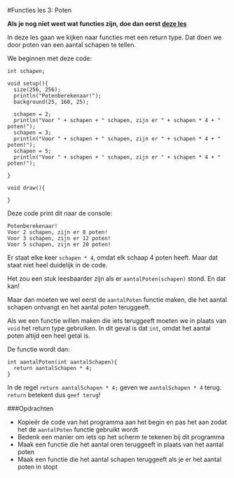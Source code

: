 #Functies les 3: Poten

**Als je nog niet weet wat functies zijn, doe dan eerst [deze les](../FunctiesTekening/README.md)**

In deze les gaan we kijken naar functies met een return type. Dat doen we door poten van een aantal schapen te tellen.

We beginnen met deze code:
```
int schapen;

void setup(){
  size(256, 256);
  println("Potenberekenaar!");
  background(25, 160, 25);
  
  schapen = 2;
  println("Voor " + schapen + " schapen, zijn er " + schapen * 4 + " poten!");
  schapen = 3;
  println("Voor " + schapen + " schapen, zijn er " + schapen * 4 + " poten!");
  schapen = 5;
  println("Voor " + schapen + " schapen, zijn er " + schapen * 4 + " poten!");

}

void draw(){
  
}
```

Deze code print dit naar de console:
```
Potenberekenaar!
Voor 2 schapen, zijn er 8 poten!
Voor 3 schapen, zijn er 12 poten!
Voor 5 schapen, zijn er 20 poten!
```

Er staat elke keer `schapen * 4`, omdat elk schaap 4 poten heeft. Maar dat staat niet heel duidelijk in de code.

Het zou een stuk leesbaarder zijn als er `aantalPoten(schapen)` stond. En dat kan! 

Maar dan moeten we wel eerst de `aantalPoten` functie maken, die het aantal schapen ontvangt en het aantal poten teruggeeft.

Als we een functie willen maken die iets teruggeeft moeten we in plaats van `void` het return type gebruiken. 
In dit geval is dat `int`, omdat het aantal poten altijd een heel getal is.

De functie wordt dan:
```
int aantalPoten(int aantalSchapen){
  return aantalSchapen * 4;
}
```

In de regel `return aantalSchapen * 4;` geven we `aantalSchapen * 4` terug. `return` betekent dus `geef terug`!

###Opdrachten
* Kopieër de code van het programma aan het begin en pas het aan zodat het de `aantalPoten` functie gebruikt wordt
* Bedenk een manier om iets op het scherm te tekenen bij dit programma
* Maak een functie die het aantal oren teruggeeft in plaats van het aantal poten
* Maak een functie die het aantal schapen teruggeeft als je er het aantal poten in stopt

